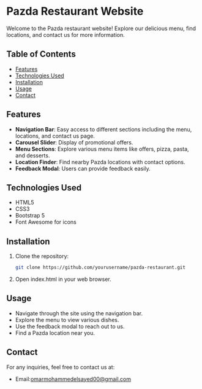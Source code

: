 # Pazda Restaurant Website

Welcome to the Pazda restaurant website! Explore our delicious menu, find locations, and contact us for more information.

## Table of Contents

- [Features](#features)
- [Technologies Used](#technologies-used)
- [Installation](#installation)
- [Usage](#usage)
- [Contact](#contact)


## Features

- **Navigation Bar**: Easy access to different sections including the menu, locations, and contact us page.
- **Carousel Slider**: Display of promotional offers.
- **Menu Sections**: Explore various menu items like offers, pizza, pasta, and desserts.
- **Location Finder**: Find nearby Pazda locations with contact options.
- **Feedback Modal**: Users can provide feedback easily.

## Technologies Used

- HTML5
- CSS3
- Bootstrap 5
- Font Awesome for icons

## Installation

1. Clone the repository:
   ```bash
   git clone https://github.com/yourusername/pazda-restaurant.git

2. Open index.html in your web browser.
## Usage

- Navigate through the site using the navigation bar.
- Explore the menu to view various dishes.
- Use the feedback modal to reach out to us.
- Find a Pazda location near you.

## Contact

For any inquiries, feel free to contact us at:

- Email:omarmohammedelsayed00@gmail.com
